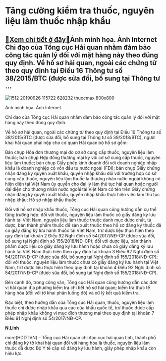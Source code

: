 Tăng cường kiểm tra thuốc, nguyên liệu làm thuốc nhập khẩu
==========================================================

[:gift:Xem chi tiết ở đây:gift:](https://hddtvn.com/tang-cuong-kiem-tra-thuoc-nguyen-lieu-lam-thuoc-nhap-khau/)Ảnh minh họa. Ảnh Internet Chỉ đạo của Tổng cục Hải quan nhằm đảm bảo công tác quản lý đối với mặt hàng này theo đúng quy định. Về hồ sơ hải quan, ngoài các chứng từ theo quy định tại Điều 16 Thông tư số 38/2015/BTC (được sửa đổi, bổ sung tại Thông tư …
-------------------------------------------------------------------------------------------------------------------------------------------------------------------------------------------------------------------------------------------------------------





![1512 20190926 115722 628232 thuocmax 800x800](https://hddtvn.com/wp-content/uploads/2021/01/1512_20190926_115722_628232_thuoc.max-800x800-1.jpg "Ảnh minh họa. Ảnh Internet")


Ảnh minh họa. Ảnh Internet



Chỉ đạo của Tổng cục Hải quan nhằm đảm bảo công tác quản lý đối với mặt hàng này theo đúng quy định.


Về hồ sơ hải quan, ngoài các chứng từ theo quy định tại Điều 16 Thông tư số 38/2015/BTC (được sửa đổi, bổ sung tại Thông tư số 39/2018/BTC), người khai hải quan phải nộp cho cơ quan Hải quan bộ hồ sơ gồm:


Bản chụp Hóa đơn thương mại do cơ sở cung cấp thuốc, nguyên liệu làm thuốc; bản chụp Hợp đồng thương mại ký với cơ sở cung cấp thuốc, nguyên liệu làm thuốc; bản chụp Giấy phép kinh doanh đối với doanh nghiệp nhập khẩu là doanh nghiệp có vốn đầu tư nước ngoài (FDI); bản chụp Giấy chứng nhận đăng ký quyền xuất khẩu, quyền nhập khẩu đối với trường hợp cơ sở cung cấp thuốc, nguyên liệu làm thuốc là thương nhân nước ngoài không có hiện diện tại Việt Nam ủy quyền cho đại lý làm thủ tục hải quan hoặc người đại diện cho thương nhân nước ngoài tại Việt Nam có tên trên Giấy chứng nhận đăng ký quyền xuất khẩu, quyền nhập khẩu thực hiện việc làm thủ tục nhập khẩu; Hồ sơ nhập khẩu thuốc.


Đối với hồ sơ nhập khẩu thuốc, Tổng cục Hải quan cũng hướng dẫn cụ thể từng trường hợp: đối với thuốc, nguyên liệu làm thuốc có giấy đăng ký lưu hành tại Việt Nam, nguyên liệu làm thuốc thuộc danh mục dược chất, tá dược, bán thành phẩm thuốc để sản xuất thuốc theo hồ sơ đăng ký thuốc đã có giấy đăng ký lưu hành thuốc tại Việt Nam, trừ dược liệu thực hiện theo quy định tại khoản 2 Điều 92 Nghị định số 54/2017/NĐ-CP (được sửa đổi, bổ sung tại Nghị định số 155/2018/NĐ-CP); đối với dược liệu, bán thành phẩm dược liệu có giấy đăng ký lưu hành hoặc chưa có giấy đăng ký lưu hành tại Việt Nam thực hiện theo quy định tại khoản 3 Điều 92 Nghị định số 54/2017/NĐ-CP (được sửa đổi, bổ sung tại Nghị định số 155/2018/NĐ-CP); đối với thuốc, nguyên liệu làm thuốc chưa có giấy đăng ký lưu hành tại Việt Nam, trừ dược liệu thực hiện theo quy định tại khoản 4 Điều 92 Nghị định số 54/2017/NĐ-CP (được sửa đổi, bổ sung tại Nghị định số 155/2018/NĐ-CP).


Bên cạnh đó, trong công văn, Tổng cục Hải quan cũng hướng dẫn các đơn vị hải quan địa phương kiểm tra chi tiết hồ sơ hải quan; kiểm tra thực tế hàng hóa (đối với tờ khai phân luồng đỏ) và xử lý kết quả kiểm tra.


Đặc biệt, theo hướng dẫn của Tổng cục Hải quan, thuốc, nguyên liệu làm thuốc chỉ được nhập khẩu qua các cửa khẩu quốc tế, trừ thuốc được cấp phép nhập khẩu không vì mục đích thương mại theo quy định tại khoản 7 Điều 91 Nghị định số 54/2017/NĐ-CP.




**N.Linh**



more(HDDTVN) – Tổng cục Hải quan chỉ đạo cục hải quan tỉnh, thành phố chỉ đăng ký tờ khai hải quan đối với hàng hóa là thuốc, nguyên liệu làm thuốc đã được Bộ Y tế cấp số đăng ký lưu hành, giấy phép nhập khẩu còn hiệu lực.

